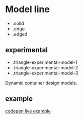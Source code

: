 # Model line

- .solid
- .edge
- .edged

## experimental

- .triangle-experimental-model-1
- .triangle-experimental-model-2
- .triangle-experimental-model-3

Dynamic container design models.

## example

[codepen live example](https://codepen.io/Endwall/pen/PoyVByG)
